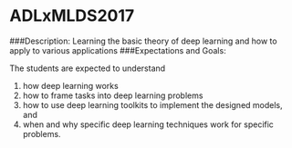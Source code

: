 # ADLxMLDS2017
###Description:
Learning the basic theory of deep learning and how to apply to various applications
###Expectations and Goals:

The students are expected to understand
1) how deep learning works
2) how to frame tasks into deep learning problems
3) how to use deep learning toolkits to implement the designed models, and
4) when and why specific deep learning techniques work for specific problems.
